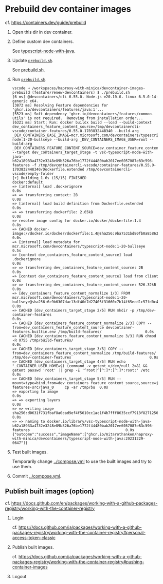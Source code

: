 # Prebuild dev container images

cf. <https://containers.dev/guide/prebuild>

1. Open this dir in dev container.

1. Define custom dev containers.

    See [typescript-node-with-java](./typescript-node-with-java/).

1. Update [`prebuild.sh`](./prebuild.sh).

    See [prebuild.sh](./prebuild.sh).

1. Run [`prebuild.sh`](./prebuild.sh).

    ```shell
    vscode ➜ /workspaces/haproxy-with-minica/devcontainer-images-prebuild (feature/renew-devcontainers) $ ./prebuild.sh 
    [6 ms] @devcontainers/cli 0.55.0. Node.js v20.10.0. linux 6.5.0-14-generic x64.
    [3872 ms] Resolving Feature dependencies for 'ghcr.io/devcontainers/features/java:1'...
    [5523 ms] Soft-dependency 'ghcr.io/devcontainers/features/common-utils' is not required.  Removing from installation order...
    [6321 ms] Start: Run: docker buildx build --load --build-context dev_containers_feature_content_source=/tmp/devcontainercli-vscode/container-features/0.55.0-1703832448340 --build-arg _DEV_CONTAINERS_BASE_IMAGE=mcr.microsoft.com/devcontainers/typescript-node:1-20-bullseye --build-arg _DEV_CONTAINERS_IMAGE_USER=root --build-arg _DEV_CONTAINERS_FEATURE_CONTENT_SOURCE=dev_container_feature_content_temp --target dev_containers_target_stage -t vsc-typescript-node-with-java-b62a18933a4732e3248e89b326a76be1772f44480bab2017ee6057087e83c596-features -f /tmp/devcontainercli-vscode/container-features/0.55.0-1703832448340/Dockerfile.extended /tmp/devcontainercli-vscode/empty-folder
    [+] Building 1.6s (15/15) FINISHED                                                                                                                                          docker:default
    => [internal] load .dockerignore                                                                                                                                                     0.0s
    => => transferring context: 2B                                                                                                                                                       0.0s
    => [internal] load build definition from Dockerfile.extended                                                                                                                         0.0s
    => => transferring dockerfile: 2.65kB                                                                                                                                                0.0s
    => resolve image config for docker.io/docker/dockerfile:1.4                                                                                                                          0.8s
    => CACHED docker-image://docker.io/docker/dockerfile:1.4@sha256:9ba7531bd80fb0a858632727cf7a112fbfd19b17e94c4e84ced81e24ef1a0dbc                                                     0.0s
    => [internal] load metadata for mcr.microsoft.com/devcontainers/typescript-node:1-20-bullseye                                                                                        0.5s
    => [context dev_containers_feature_content_source] load .dockerignore                                                                                                                0.0s
    => => transferring dev_containers_feature_content_source: 2B                                                                                                                         0.0s
    => [context dev_containers_feature_content_source] load from client                                                                                                                  0.0s
    => => transferring dev_containers_feature_content_source: 526.32kB                                                                                                                   0.0s
    => [dev_containers_feature_content_normalize 1/3] FROM mcr.microsoft.com/devcontainers/typescript-node:1-20-bullseye@sha256:6c9b6307dac13df40d7d27405f31660c7b14f65ecd1c57fd0c493fd  0.0s
    => CACHED [dev_containers_target_stage 2/5] RUN mkdir -p /tmp/dev-container-features                                                                                                 0.0s
    => CACHED [dev_containers_feature_content_normalize 2/3] COPY --from=dev_containers_feature_content_source devcontainer-features.builtin.env /tmp/build-features/                    0.0s
    => CACHED [dev_containers_feature_content_normalize 3/3] RUN chmod -R 0755 /tmp/build-features/                                                                                      0.0s
    => CACHED [dev_containers_target_stage 3/5] COPY --from=dev_containers_feature_content_normalize /tmp/build-features/ /tmp/dev-container-features                                    0.0s
    => CACHED [dev_containers_target_stage 4/5] RUN echo "_CONTAINER_USER_HOME=$( (command -v getent >/dev/null 2>&1 && getent passwd 'root' || grep -E '^root|^[^:]*:[^:]*:root:' /etc  0.0s
    => CACHED [dev_containers_target_stage 5/5] RUN --mount=type=bind,from=dev_containers_feature_content_source,source=java_0,target=/tmp/build-features-src/java_0     cp -ar /tmp/bu  0.0s
    => exporting to image                                                                                                                                                                0.0s
    => => exporting layers                                                                                                                                                               0.0s
    => => writing image sha256:d0631f731fbaf8a0cad9ef4f5010cc1ac1f4b7fff8635ccf7913f82712506204                                                                                          0.0s
    => => naming to docker.io/library/vsc-typescript-node-with-java-b62a18933a4732e3248e89b326a76be1772f44480bab2017ee6057087e83c596-features                                            0.0s
    {"outcome":"success","imageName":["ghcr.io/mitarothanken/haproxy-with-minica/devcontainers/typescript-node-with-java:20231229-0647"]}
    ```

1. Test built images.

    Temporarily change [../compose.yml](../compose.yml) to use the built images and try to use them.

1. Commit [../compose.yml](../compose.yml).

## Publish built images (option)

cf. <https://docs.github.com/en/packages/working-with-a-github-packages-registry/working-with-the-container-registry>

1. Login

    cf. <https://docs.github.com/ja/packages/working-with-a-github-packages-registry/working-with-the-container-registry#personal-access-token-classic>

1. Publish built images.

    cf. <https://docs.github.com/ja/packages/working-with-a-github-packages-registry/working-with-the-container-registry#pushing-container-images>

1. Logout
